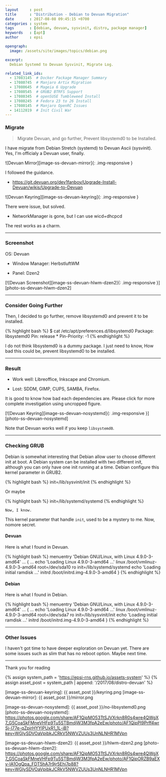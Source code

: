 ```yaml
---
layout     : post
title      : "Distribution - Debian to Devuan Migration"
date       : 2017-08-08 09:45:15 +0700
categories : system
tags       : [debian, devuan, sysvinit, distro, package manager]
keywords   : [apt]
author     : epsi

opengraph:
  image: /assets/site/images/topics/debian.png

excerpt:
  Debian Systemd to Devuan Sysvinit, Migrate Log.

related_link_ids: 
  - 17083145  # Docker Package Manager Summary
  - 17080745  # Manjaro Artix Migration
  - 17080645  # Mageia 6 Upgrade
  - 17080545  # GRUB2 BTRFS Support
  - 17080345  # openSUSE Tumbleweed Install
  - 17080245  # Fedora 23 to 26 Install
  - 17080145  # Manjaro OpenRC Issues
  - 14112819  # Init Civil War
---
```


### Migrate

> Migrate Devuan, and go further, Prevent libsystemd0 to be Installed.

I have migrate from Debian Stretch (systemd) to Devuan Ascii (sysvinit).
Yes, I'm officialy a Devuan user, finally. 

![Devuan Mirror][image-ss-devuan-mirror]{: .img-responsive }


I followed the guidance.

*	<https://git.devuan.org/dev1fanboy/Upgrade-Install-Devuan/wikis/Upgrade-to-Devuan>

![Devuan Keyring][image-ss-devuan-keyring]{: .img-responsive }

There were issue, but solved.

*	NetworkManager is gone, but I can use wicd+dhcpcd

The rest works as a charm.

-- -- --

### Screenshot

OS: Devuan

*	Window Manager: HerbstluftWM

*	Panel: Dzen2

[![Devuan Screenshot][image-ss-devuan-hlwm-dzen2]{: .img-responsive }][photo-ss-devuan-hlwm-dzen2]

-- -- --

### Consider Going Further

Then, I decided to go further, remove libsystemd0 and prevent it to be installed.

{% highlight bash %}
$ cat /etc/apt/preferences.d/libsystemd0 
Package: libsystemd0
Pin: release *
Pin-Priority: -1
{% endhighlight %}

I do not think libsystemd0 is a dummy package.
I just need to know, How bad this could be, prevent libsystemd0 to be installed.

-- -- --

### Result

*	Work well: Libreoffice, Inkscape and Chromium.

*	Lost: SDDM, GIMP, CUPS, SAMBA, Firefox.

It is good to know how bad each dependencies are.
Please click for more complete investigation using uncropped figure.

[![Devuan Keyring][image-ss-devuan-nosystemd]{: .img-responsive }][photo-ss-devuan-nosystemd]

Note that Devuan works well if you keep <code>libsystemd0</code>.

-- -- --

### Checking GRUB

Debian is somewhat interesting that 
Debian allow user to choose different init at boot.
A Debian system can be installed with two different init,
although you can only have one init running at a time.
Debian configure this kernel parameter in GRUB2.

{% highlight bash %}
init=/lib/sysvinit/init
{% endhighlight %}

Or maybe

{% highlight bash %}
init=/lib/systemd/systemd
{% endhighlight %}

	Now, I know.

This kernel parameter that handle <code>init</code>,
used to be a mystery to me. Now, nomore secret.

#### Devuan

Here is what I found in Devuan.

{% highlight bash %}
menuentry 'Debian GNU/Linux, with Linux 4.9.0-3-amd64' ... {
	...
	echo	'Loading Linux 4.9.0-3-amd64 ...'
	linux	/boot/vmlinuz-4.9.0-3-amd64 root=/dev/sda10 ro  init=/lib/systemd/systemd
	echo	'Loading initial ramdisk ...'
	initrd	/boot/initrd.img-4.9.0-3-amd64
}
{% endhighlight %}

#### Debian

Here is what I found in Debian.

{% highlight bash %}
menuentry 'Debian GNU/Linux, with Linux 4.9.0-3-amd64' ... {
	...
	echo	'Loading Linux 4.9.0-3-amd64 ...'
	linux	/boot/vmlinuz-4.9.0-3-amd64 root=/dev/sda7 ro  init=/lib/sysvinit/init
	echo	'Loading initial ramdisk ...'
	initrd	/boot/initrd.img-4.9.0-3-amd64
}
{% endhighlight %}

-- -- --

### Other Issues

I haven't got time to have deeper exploration on Devuan yet.
There are some issues such as slim that has no reboot option.
Maybe next time.

-- -- --

Thank you for reading

[//]: <> ( -- -- -- links below -- -- -- )

{% assign system_path = 'https://epsi-rns.github.io/assets-system' %}
{% assign asset_post  = system_path | append: '/2017/08/distro-devuan' %}

[image-ss-devuan-keyring]:    {{ asset_post }}/keyring.png
[image-ss-devuan-mirror]:     {{ asset_post }}/mirror.png

[image-ss-devuan-nosystemd]:  {{ asset_post }}/no-libsystemd0.png
[photo-ss-devuan-nosystemd]:  https://photos.google.com/share/AF1QipMO53TtSJVXrkn8R0s4wre4QWgX7_G5CoaSkFMneVHFp9Tu5STBmdjW3M3fpA2eEw/photo/AF1QipPl9Prff4wrSj-I77e-qZpirHYYlPUxR1_1L-iB?key=WGIySDVOaVpibkJCRkV5NWVZUUs3UnNLNHR1MVpn

[image-ss-devuan-hlwm-dzen2]: {{ asset_post }}/hlwm-dzen2.png
[photo-ss-devuan-hlwm-dzen2]: https://photos.google.com/share/AF1QipMO53TtSJVXrkn8R0s4wre4QWgX7_G5CoaSkFMneVHFp9Tu5STBmdjW3M3fpA2eEw/photo/AF1QipORZB9aEXv-lA1OgQpa_FDT5hA7r9jr5Ehi7p88?key=WGIySDVOaVpibkJCRkV5NWVZUUs3UnNLNHR1MVpn
